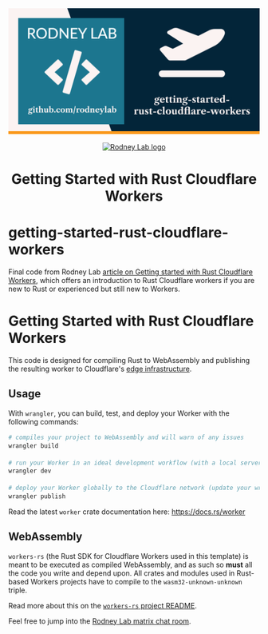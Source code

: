 <img src="../../images/rodneylab-github-getting-started-rust-cloudflare-workers.png" alt="Rodney Lab getting-started-rust-cloudflare-workers Github banner">

<p align="center">
  <a aria-label="Open Rodney Lab site" href="https://rodneylab.com" rel="nofollow noopener noreferrer">
    <img alt="Rodney Lab logo" src="https://rodneylab.com/assets/icon.png" width="60" />
  </a>
</p>
<h1 align="center">
  Getting Started with Rust Cloudflare Workers
</h1>

# getting-started-rust-cloudflare-workers

Final code from Rodney Lab <a aria-label="Open Rodney Lab blog post on getting started with Rust Cloudflare Workers" href="https://rodneylab.com/getting-started-rust-cloudflare-workers/">article on Getting started with Rust Cloudflare Workers</a>, which offers an introduction to Rust Cloudflare workers if you are new to Rust or experienced but still new to Workers.

# Getting Started with Rust Cloudflare Workers

This code is designed for compiling Rust to WebAssembly and publishing the resulting worker to Cloudflare's [edge infrastructure](https://www.cloudflare.com/network/).

## Usage 

With `wrangler`, you can build, test, and deploy your Worker with the following commands: 

```bash
# compiles your project to WebAssembly and will warn of any issues
wrangler build 

# run your Worker in an ideal development workflow (with a local server, file watcher & more)
wrangler dev

# deploy your Worker globally to the Cloudflare network (update your wrangler.toml file for configuration)
wrangler publish
```

Read the latest `worker` crate documentation here: https://docs.rs/worker

## WebAssembly

`workers-rs` (the Rust SDK for Cloudflare Workers used in this template) is meant to be executed as 
compiled WebAssembly, and as such so **must** all the code you write and depend upon. All crates and
modules used in Rust-based Workers projects have to compile to the `wasm32-unknown-unknown` triple. 

Read more about this on the [`workers-rs` project README](https://github.com/cloudflare/workers-rs).

Feel free to jump into the [Rodney Lab matrix chat room](https://matrix.to/#/%23rodney:matrix.org).
